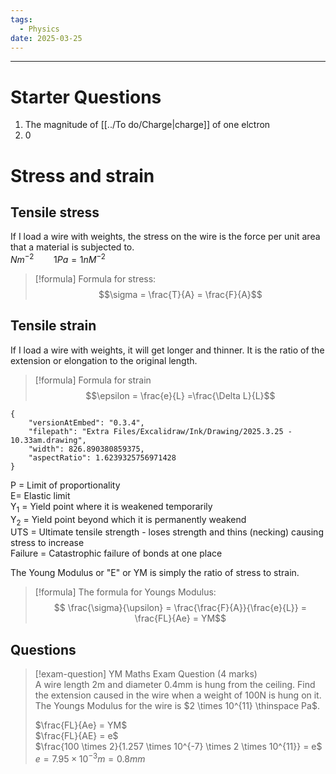 ```yaml
---
tags:
  - Physics
date: 2025-03-25
---
```

---  
# Starter Questions  
1. The magnitude of [[../To do/Charge|charge]] of one elctron  
2. 0  
  
# Stress and strain  
  
## Tensile stress  
If I load a wire with weights, the stress on the wire is the force per unit area that a material is subjected to.  
$Nm^{-2} \qquad 1Pa=1nM^{-2}$  
>[!formula] Formula for stress:  
>$$\sigma = \frac{T}{A} = \frac{F}{A}$$  
  
## Tensile strain  
If I load a wire with weights, it will get longer and thinner. It is the ratio of the extension or elongation to the original length.  
>[!formula] Formula for strain  
>$$\epsilon = \frac{e}{L} =\frac{\Delta L}{L}$$  
  
  
```handdrawn-ink  
{  
	"versionAtEmbed": "0.3.4",  
	"filepath": "Extra Files/Excalidraw/Ink/Drawing/2025.3.25 - 10.33am.drawing",  
	"width": 826.890380859375,  
	"aspectRatio": 1.6239325756971428  
}  
```  
P = Limit of proportionality  
E= Elastic limit  
Y$_1$ = Yield point where it is weakened temporarily  
Y$_2$ = Yield point beyond which it is permanently weakend  
UTS = Ultimate tensile strength - loses strength and thins (necking) causing stress to increase  
Failure = Catastrophic failure of bonds at one place  
  
The Young Modulus or "E" or YM is simply the ratio of stress to strain.  
>[!formula] The formula for Youngs Modulus:  
>$$ \frac{\sigma}{\upsilon} = \frac{\frac{F}{A}}{\frac{e}{L}} = \frac{FL}{Ae} = YM$$  
  
## Questions  
>[!exam-question] YM Maths Exam Question (4 marks)  
>A wire length 2m and diameter 0.4mm is hung from the ceiling. Find the extension caused in the wire when a weight of 100N is hung on it. The Youngs Modulus for the wire is $2 \times 10^{11} \thinspace Pa$.   
>  
>$\frac{FL}{Ae} = YM$  
>$\frac{FL}{AE} = e$  
>$\frac{100 \times 2}{1.257 \times 10^{-7} \times 2 \times 10^{11}} = e$  
>$e=7.95 \times 10^{-3}m = 0.8mm$  
